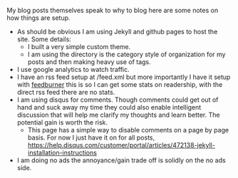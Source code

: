 My blog posts themselves speak to why to blog here are some notes on how things are setup.
- As should be obvious I am using Jekyll and github pages to host the site. Some details:
  - I built a very simple custom theme.
  - I am using the directory is the category style of organization for my posts and then making heavy use of tags.
- I use google analytics to watch traffic.
- I have an rss feed setup at /feed.xml but more importantly I have it setup with [feedburner](https://feedburner.google.com)
  this is so I can get some stats on readership, with the direct rss feed there are no stats.
- I am using disqus for comments. Though comments could get out of hand and suck away my time they could also enable
  intelligent discussion that will help me clarify my thoughts and learn better. The potential gain is worth the risk.
  - This page has a simple way to disable comments on a page by page basis. For now I just have it on for all posts,
    https://help.disqus.com/customer/portal/articles/472138-jekyll-installation-instructions
- I am doing no ads the annoyance/gain trade off is solidly on the no ads side.
